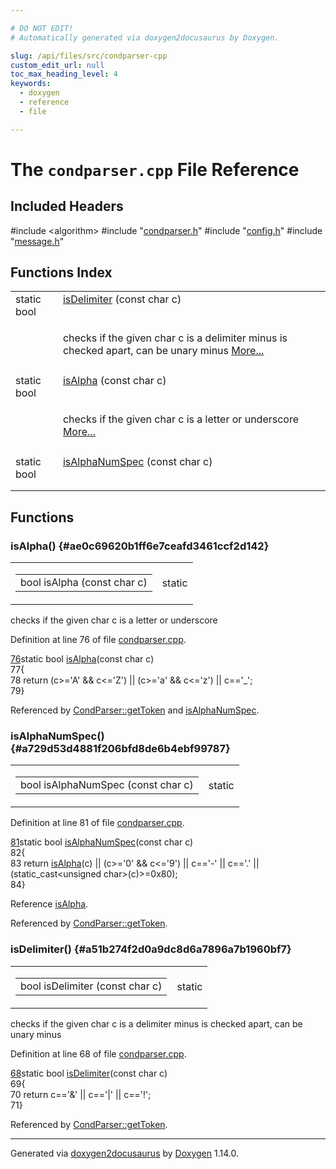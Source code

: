```yaml
---

# DO NOT EDIT!
# Automatically generated via doxygen2docusaurus by Doxygen.

slug: /api/files/src/condparser-cpp
custom_edit_url: null
toc_max_heading_level: 4
keywords:
  - doxygen
  - reference
  - file

---
```


<div class="doxyPage">

# The `condparser.cpp` File Reference



## Included Headers

<div class="doxyIncludesList">#include &lt;algorithm&gt;
#include "<a href="/web-doxygen/docs/api/files/src/condparser-h">condparser.h</a>"
#include "<a href="/web-doxygen/docs/api/files/src/config-h">config.h</a>"
#include "<a href="/web-doxygen/docs/api/files/src/message-h">message.h</a>"
</div>

## Functions Index

<table class="doxyMembersIndex">

<tr class="doxyMemberIndexItem">
<td class="doxyMemberIndexItemType" align="left" valign="top">static bool</td>
<td class="doxyMemberIndexItemName" align="left" valign="top"><a href="#a51b274f2d0a9dc8d6a7896a7b1960bf7">isDelimiter</a> (const char c)</td>
</tr>
<tr class="doxyMemberIndexDescription">
<td class="doxyMemberIndexDescriptionLeft"></td>
<td class="doxyMemberIndexDescriptionRight">
<p>checks if the given char c is a delimiter minus is checked apart, can be unary minus <a href="#a51b274f2d0a9dc8d6a7896a7b1960bf7">More...</a></p>
</td>
</tr>
<tr class="doxyMemberIndexSeparator">
<td class="doxyMemberIndexSeparator" colspan="2"></td>
</tr>

<tr class="doxyMemberIndexItem">
<td class="doxyMemberIndexItemType" align="left" valign="top">static bool</td>
<td class="doxyMemberIndexItemName" align="left" valign="top"><a href="#ae0c69620b1ff6e7ceafd3461ccf2d142">isAlpha</a> (const char c)</td>
</tr>
<tr class="doxyMemberIndexDescription">
<td class="doxyMemberIndexDescriptionLeft"></td>
<td class="doxyMemberIndexDescriptionRight">
<p>checks if the given char c is a letter or underscore <a href="#ae0c69620b1ff6e7ceafd3461ccf2d142">More...</a></p>
</td>
</tr>
<tr class="doxyMemberIndexSeparator">
<td class="doxyMemberIndexSeparator" colspan="2"></td>
</tr>

<tr class="doxyMemberIndexItem">
<td class="doxyMemberIndexItemType" align="left" valign="top">static bool</td>
<td class="doxyMemberIndexItemName" align="left" valign="top"><a href="#a729d53d4881f206bfd8de6b4ebf99787">isAlphaNumSpec</a> (const char c)</td>
</tr>
<tr class="doxyMemberIndexDescription">
<td class="doxyMemberIndexDescriptionLeft"></td>
<td class="doxyMemberIndexDescriptionRight">
</td>
</tr>
<tr class="doxyMemberIndexSeparator">
<td class="doxyMemberIndexSeparator" colspan="2"></td>
</tr>

</table>


<div class="doxySectionDef">

## Functions

### isAlpha() {#ae0c69620b1ff6e7ceafd3461ccf2d142}

<div class="doxyMemberItem">
<div class="doxyMemberProto">
<table class="doxyMemberLabels">
<tr class="doxyMemberLabels">
<td class="doxyMemberLabelsLeft">
<table class="doxyMemberName">
<tr>
<td class="doxyMemberName">bool isAlpha (const char c)</td>
</tr>
</table>
</td>
<td class="doxyMemberLabelsRight">
<span class="doxyMemberLabels">
<span class="doxyMemberLabel static">static</span>
</span>
</td>
</tr>
</table>
</div>
<div class="doxyMemberDoc">

<p>checks if the given char c is a letter or underscore</p>

<p>Definition at line 76 of file <a href="/web-doxygen/docs/api/files/src/condparser-cpp">condparser.cpp</a>.</p>


<div class="doxyProgramListing">

<div class="doxyCodeLine"><span class="doxyLineNumber"><a href="#ae0c69620b1ff6e7ceafd3461ccf2d142">76</a></span><span class="doxyLineContent"><span class="doxyHighlightKeyword">static</span><span class="doxyHighlight"> </span><span class="doxyHighlightKeywordType">bool</span><span class="doxyHighlight"> <a href="#ae0c69620b1ff6e7ceafd3461ccf2d142">isAlpha</a>(</span><span class="doxyHighlightKeyword">const</span><span class="doxyHighlight"> </span><span class="doxyHighlightKeywordType">char</span><span class="doxyHighlight"> c)</span></span></div>
<div class="doxyCodeLine"><span class="doxyLineNumber">77</span><span class="doxyLineContent"><span class="doxyHighlight">{</span></span></div>
<div class="doxyCodeLine"><span class="doxyLineNumber">78</span><span class="doxyLineContent"><span class="doxyHighlight">  </span><span class="doxyHighlightKeywordFlow">return</span><span class="doxyHighlight"> (c&gt;=</span><span class="doxyHighlightCharLiteral">'A'</span><span class="doxyHighlight"> &amp;&amp; c&lt;=</span><span class="doxyHighlightCharLiteral">'Z'</span><span class="doxyHighlight">) || (c&gt;=</span><span class="doxyHighlightCharLiteral">'a'</span><span class="doxyHighlight"> &amp;&amp; c&lt;=</span><span class="doxyHighlightCharLiteral">'z'</span><span class="doxyHighlight">) || c==</span><span class="doxyHighlightCharLiteral">'_'</span><span class="doxyHighlight">;</span></span></div>
<div class="doxyCodeLine"><span class="doxyLineNumber">79</span><span class="doxyLineContent"><span class="doxyHighlight">}</span></span></div>

</div>


<p>Referenced by <a href="/web-doxygen/docs/api/classes/condparser/#a767f34907250fdaaeaae44c37d82c3de">CondParser::getToken</a> and <a href="#a729d53d4881f206bfd8de6b4ebf99787">isAlphaNumSpec</a>.</p>

</div>
</div>

### isAlphaNumSpec() {#a729d53d4881f206bfd8de6b4ebf99787}

<div class="doxyMemberItem">
<div class="doxyMemberProto">
<table class="doxyMemberLabels">
<tr class="doxyMemberLabels">
<td class="doxyMemberLabelsLeft">
<table class="doxyMemberName">
<tr>
<td class="doxyMemberName">bool isAlphaNumSpec (const char c)</td>
</tr>
</table>
</td>
<td class="doxyMemberLabelsRight">
<span class="doxyMemberLabels">
<span class="doxyMemberLabel static">static</span>
</span>
</td>
</tr>
</table>
</div>
<div class="doxyMemberDoc">



<p>Definition at line 81 of file <a href="/web-doxygen/docs/api/files/src/condparser-cpp">condparser.cpp</a>.</p>


<div class="doxyProgramListing">

<div class="doxyCodeLine"><span class="doxyLineNumber"><a href="#a729d53d4881f206bfd8de6b4ebf99787">81</a></span><span class="doxyLineContent"><span class="doxyHighlightKeyword">static</span><span class="doxyHighlight"> </span><span class="doxyHighlightKeywordType">bool</span><span class="doxyHighlight"> <a href="#a729d53d4881f206bfd8de6b4ebf99787">isAlphaNumSpec</a>(</span><span class="doxyHighlightKeyword">const</span><span class="doxyHighlight"> </span><span class="doxyHighlightKeywordType">char</span><span class="doxyHighlight"> c)</span></span></div>
<div class="doxyCodeLine"><span class="doxyLineNumber">82</span><span class="doxyLineContent"><span class="doxyHighlight">{</span></span></div>
<div class="doxyCodeLine"><span class="doxyLineNumber">83</span><span class="doxyLineContent"><span class="doxyHighlight">  </span><span class="doxyHighlightKeywordFlow">return</span><span class="doxyHighlight"> <a href="#ae0c69620b1ff6e7ceafd3461ccf2d142">isAlpha</a>(c) || (c&gt;=</span><span class="doxyHighlightCharLiteral">'0'</span><span class="doxyHighlight"> &amp;&amp; c&lt;=</span><span class="doxyHighlightCharLiteral">'9'</span><span class="doxyHighlight">) || c==</span><span class="doxyHighlightCharLiteral">'-'</span><span class="doxyHighlight"> || c==</span><span class="doxyHighlightCharLiteral">'.'</span><span class="doxyHighlight"> || (</span><span class="doxyHighlightKeyword">static_cast&lt;</span><span class="doxyHighlightKeywordType">unsigned</span><span class="doxyHighlight"> </span><span class="doxyHighlightKeywordType">char</span><span class="doxyHighlightKeyword">&gt;</span><span class="doxyHighlight">(c)&gt;=0x80);</span></span></div>
<div class="doxyCodeLine"><span class="doxyLineNumber">84</span><span class="doxyLineContent"><span class="doxyHighlight">}</span></span></div>

</div>


<p>Reference <a href="#ae0c69620b1ff6e7ceafd3461ccf2d142">isAlpha</a>.</p>


<p>Referenced by <a href="/web-doxygen/docs/api/classes/condparser/#a767f34907250fdaaeaae44c37d82c3de">CondParser::getToken</a>.</p>

</div>
</div>

### isDelimiter() {#a51b274f2d0a9dc8d6a7896a7b1960bf7}

<div class="doxyMemberItem">
<div class="doxyMemberProto">
<table class="doxyMemberLabels">
<tr class="doxyMemberLabels">
<td class="doxyMemberLabelsLeft">
<table class="doxyMemberName">
<tr>
<td class="doxyMemberName">bool isDelimiter (const char c)</td>
</tr>
</table>
</td>
<td class="doxyMemberLabelsRight">
<span class="doxyMemberLabels">
<span class="doxyMemberLabel static">static</span>
</span>
</td>
</tr>
</table>
</div>
<div class="doxyMemberDoc">

<p>checks if the given char c is a delimiter minus is checked apart, can be unary minus</p>

<p>Definition at line 68 of file <a href="/web-doxygen/docs/api/files/src/condparser-cpp">condparser.cpp</a>.</p>


<div class="doxyProgramListing">

<div class="doxyCodeLine"><span class="doxyLineNumber"><a href="#a51b274f2d0a9dc8d6a7896a7b1960bf7">68</a></span><span class="doxyLineContent"><span class="doxyHighlightKeyword">static</span><span class="doxyHighlight"> </span><span class="doxyHighlightKeywordType">bool</span><span class="doxyHighlight"> <a href="#a51b274f2d0a9dc8d6a7896a7b1960bf7">isDelimiter</a>(</span><span class="doxyHighlightKeyword">const</span><span class="doxyHighlight"> </span><span class="doxyHighlightKeywordType">char</span><span class="doxyHighlight"> c)</span></span></div>
<div class="doxyCodeLine"><span class="doxyLineNumber">69</span><span class="doxyLineContent"><span class="doxyHighlight">{</span></span></div>
<div class="doxyCodeLine"><span class="doxyLineNumber">70</span><span class="doxyLineContent"><span class="doxyHighlight">  </span><span class="doxyHighlightKeywordFlow">return</span><span class="doxyHighlight"> c==</span><span class="doxyHighlightCharLiteral">'&amp;'</span><span class="doxyHighlight"> || c==</span><span class="doxyHighlightCharLiteral">'|'</span><span class="doxyHighlight"> || c==</span><span class="doxyHighlightCharLiteral">'!'</span><span class="doxyHighlight">;</span></span></div>
<div class="doxyCodeLine"><span class="doxyLineNumber">71</span><span class="doxyLineContent"><span class="doxyHighlight">}</span></span></div>

</div>


<p>Referenced by <a href="/web-doxygen/docs/api/classes/condparser/#a767f34907250fdaaeaae44c37d82c3de">CondParser::getToken</a>.</p>

</div>
</div>

</div>

<hr/>

<p class="doxyGeneratedBy">Generated via <a href="https://github.com/xpack/doxygen2docusaurus">doxygen2docusaurus</a> by <a href="https://www.doxygen.nl">Doxygen</a> 1.14.0.</p>

</div>
